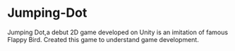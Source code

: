 # Jumping-Dot
Jumping Dot,a debut 2D game developed on Unity is an imitation of famous Flappy Bird.
Created this game to understand game development.
